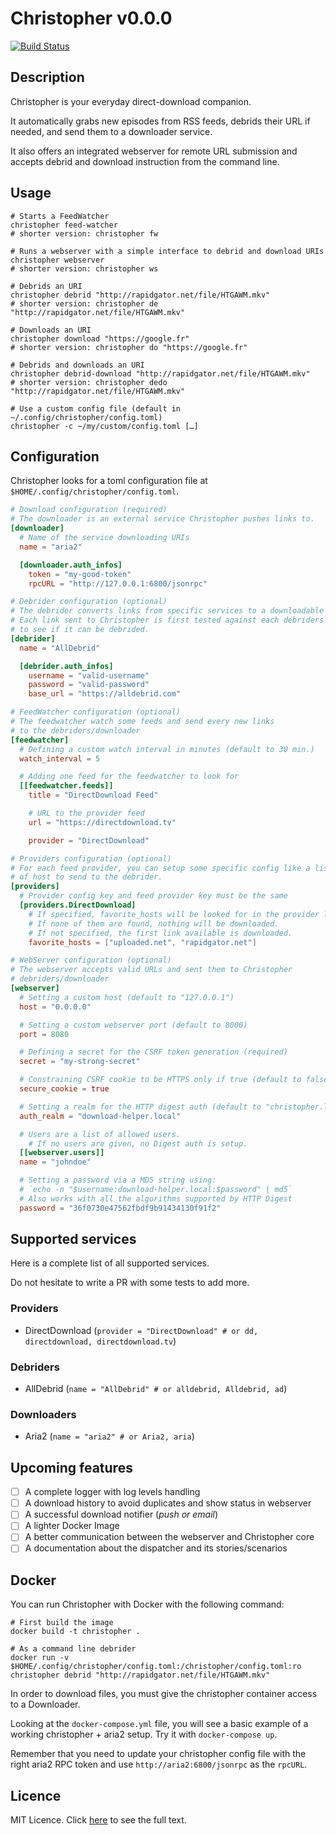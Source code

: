# Christopher v0.0.0

[![Build Status](https://travis-ci.org/davidderus/christopher.svg?branch=master)](https://travis-ci.org/davidderus/christopher)

## Description

Christopher is your everyday direct-download companion.

It automatically grabs new episodes from RSS feeds, debrids their URL if needed,
and send them to a downloader service.

It also offers an integrated webserver for remote URL submission and accepts
debrid and download instruction from the command line.

## Usage

```shell
# Starts a FeedWatcher
christopher feed-watcher
# shorter version: christopher fw

# Runs a webserver with a simple interface to debrid and download URIs
christopher webserver
# shorter version: christopher ws

# Debrids an URI
christopher debrid "http://rapidgator.net/file/HTGAWM.mkv"
# shorter version: christopher de "http://rapidgator.net/file/HTGAWM.mkv"

# Downloads an URI
christopher download "https://google.fr"
# shorter version: christopher do "https://google.fr"

# Debrids and downloads an URI
christopher debrid-download "http://rapidgator.net/file/HTGAWM.mkv"
# shorter version: christopher dedo "http://rapidgator.net/file/HTGAWM.mkv"

# Use a custom config file (default in ~/.config/christopher/config.toml)
christopher -c ~/my/custom/config.toml […]
```

## Configuration

Christopher looks for a toml configuration file at
`$HOME/.config/christopher/config.toml`.

```toml
# Download configuration (required)
# The downloader is an external service Christopher pushes links to.
[downloader]
  # Name of the service downloading URIs
  name = "aria2"

  [downloader.auth_infos]
    token = "my-good-token"
    rpcURL = "http://127.0.0.1:6800/jsonrpc"

# Debrider configuration (optional)
# The debrider converts links from specific services to a downloadable link.
# Each link sent to Christopher is first tested against each debriders
# to see if it can be debrided.
[debrider]
  name = "AllDebrid"

  [debrider.auth_infos]
    username = "valid-username"
    password = "valid-password"
    base_url = "https://alldebrid.com"

# FeedWatcher configuration (optional)
# The feedwatcher watch some feeds and send every new links
# to the debriders/downloader
[feedwatcher]
  # Defining a custom watch interval in minutes (default to 30 min.)
  watch_interval = 5

  # Adding one feed for the feedwatcher to look for
  [[feedwatcher.feeds]]
    title = "DirectDownload Feed"

    # URL to the provider feed
    url = "https://directdownload.tv"

    provider = "DirectDownload"

# Providers configuration (optional)
# For each feed provider, you can setup some specific config like a list
# of host to send to the debrider.
[providers]
  # Provider config key and feed provider key must be the same
  [providers.DirectDownload]
    # If specified, favorite_hosts will be looked for in the provider links.
    # If none of them are found, nothing will be downloaded.
    # If not specified, the first link available is downloaded.
    favorite_hosts = ["uploaded.net", "rapidgator.net"]

# WebServer configuration (optional)
# The webserver accepts valid URLs and sent them to Christopher
# debriders/downloader
[webserver]
  # Setting a custom host (default to "127.0.0.1")
  host = "0.0.0.0"

  # Setting a custom webserver port (default to 8000)
  port = 8080

  # Defining a secret for the CSRF token generation (required)
  secret = "my-strong-secret"

  # Constraining CSRF cookie to be HTTPS only if true (default to false)
  secure_cookie = true

  # Setting a realm for the HTTP digest auth (default to "christopher.local")
  auth_realm = "download-helper.local"

  # Users are a list of allowed users.
	# If no users are given, no Digest auth is setup.
  [[webserver.users]]
  name = "johndoe"

  # Setting a password via a MD5 string using:
  # `echo -n "$username:download-helper.local:$password" | md5`
  # Also works with all the algorithms supported by HTTP Digest
  password = "36f0730e47562fbdf9b91434130f91f2"
```

## Supported services

Here is a complete list of all supported services.

Do not hesitate to write a PR with some tests to add more.

### Providers

- DirectDownload (`provider = "DirectDownload" # or dd, directdownload, directdownload.tv`)

### Debriders

- AllDebrid (`name = "AllDebrid" # or alldebrid, Alldebrid, ad`)

### Downloaders

- Aria2 (`name = "aria2" # or Aria2, aria`)

## Upcoming features

- [ ] A complete logger with log levels handling
- [ ] A download history to avoid duplicates and show status in webserver
- [ ] A successful download notifier (_push or email_)
- [ ] A lighter Docker Image
- [ ] A better communication between the webserver and Christopher core
- [ ] A documentation about the dispatcher and its stories/scenarios

## Docker

You can run Christopher with Docker with the following command:

```shell
# First build the image
docker build -t christopher .

# As a command line debrider
docker run -v $HOME/.config/christopher/config.toml:/christopher/config.toml:ro christopher debrid "http://rapidgator.net/file/HTGAWM.mkv"
```

In order to download files, you must give the christopher container access
to a Downloader.

Looking at the `docker-compose.yml` file, you will see a basic example of a
working christopher + aria2 setup. Try it with `docker-compose up`.

Remember that you need to update your christopher config file with the right
aria2 RPC token and use `http://aria2:6800/jsonrpc` as the `rpcURL`.

## Licence

MIT Licence. Click [here](LICENCE) to see the full text.
